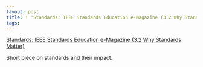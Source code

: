 ```yaml
---
layout: post
title: ! 'Standards: IEEE Standards Education e-Magazine (3.2 Why Standards Matter)'
tags: 
---
```

[Standards: IEEE Standards Education e-Magazine (3.2 Why Standards Matter)][1]

Short piece on standards and their impact.

[1]: http://ieee-elearning.org/outreach/mod/book/view.php?id=315&chapterid=21

